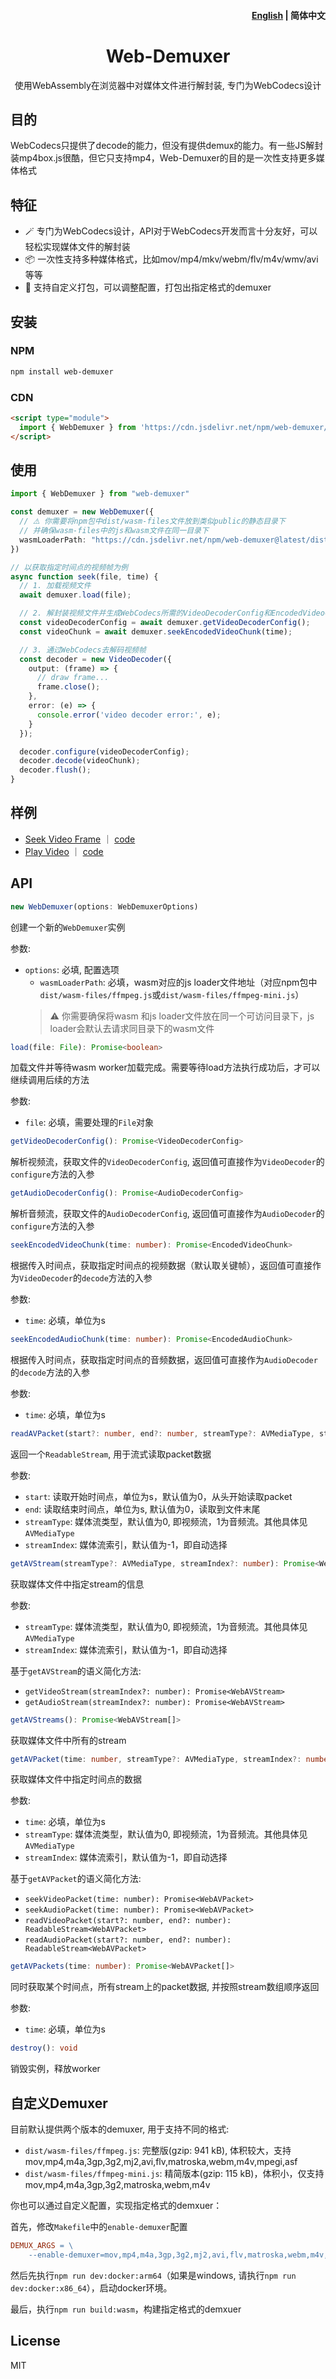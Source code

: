 <h4 align="right"><a href="https://github.com/ForeverSc/web-demuxer/blob/main/README.md">English</a> | <strong>简体中文</strong></h4>
<h1 align="center">Web-Demuxer</h1>
<p align="center">使用WebAssembly在浏览器中对媒体文件进行解封装, 专门为WebCodecs设计</p>

## 目的
WebCodecs只提供了decode的能力，但没有提供demux的能力。有一些JS解封装mp4box.js很酷，但它只支持mp4，Web-Demuxer的目的是一次性支持更多媒体格式

## 特征
- 🪄 专门为WebCodecs设计，API对于WebCodecs开发而言十分友好，可以轻松实现媒体文件的解封装
- 📦 一次性支持多种媒体格式，比如mov/mp4/mkv/webm/flv/m4v/wmv/avi等等
- 🧩 支持自定义打包，可以调整配置，打包出指定格式的demuxer

## 安装
### NPM
```bash
npm install web-demuxer
```

### CDN
```html
<script type="module">
  import { WebDemuxer } from 'https://cdn.jsdelivr.net/npm/web-demuxer/+esm';
</script>
```

## 使用
```typescript
import { WebDemuxer } from "web-demuxer"

const demuxer = new WebDemuxer({
  // ⚠️ 你需要将npm包中dist/wasm-files文件放到类似public的静态目录下
  // 并确保wasm-files中的js和wasm文件在同一目录下
  wasmLoaderPath: "https://cdn.jsdelivr.net/npm/web-demuxer@latest/dist/wasm-files/ffmpeg.min.js",
})

// 以获取指定时间点的视频帧为例
async function seek(file, time) {
  // 1. 加载视频文件
  await demuxer.load(file);

  // 2. 解封装视频文件并生成WebCodecs所需的VideoDecoderConfig和EncodedVideoChunk
  const videoDecoderConfig = await demuxer.getVideoDecoderConfig();
  const videoChunk = await demuxer.seekEncodedVideoChunk(time);

  // 3. 通过WebCodecs去解码视频帧
  const decoder = new VideoDecoder({
    output: (frame) => {
      // draw frame...
      frame.close();
    },
    error: (e) => {
      console.error('video decoder error:', e);
    }
  });

  decoder.configure(videoDecoderConfig);
  decoder.decode(videoChunk);
  decoder.flush();
}
```

## 样例
- [Seek Video Frame](https://foreversc.github.io/web-demuxer/#example-seek) ｜ [code](https://github.com/ForeverSc/web-demuxer/blob/main/index.html#L96)
- [Play Video](https://foreversc.github.io/web-demuxer/#example-play) ｜ [code](https://github.com/ForeverSc/web-demuxer/blob/main/index.html#L123)

## API
```typescript
new WebDemuxer(options: WebDemuxerOptions)
```
创建一个新的`WebDemuxer`实例

参数:
- `options`: 必填, 配置选项
  - `wasmLoaderPath`: 必填，wasm对应的js loader文件地址（对应npm包中`dist/wasm-files/ffmpeg.js`或`dist/wasm-files/ffmpeg-mini.js`）
  > ⚠️ 你需要确保将wasm 和js loader文件放在同一个可访问目录下，js loader会默认去请求同目录下的wasm文件

```typescript
load(file: File): Promise<boolean>
```
加载文件并等待wasm worker加载完成。需要等待load方法执行成功后，才可以继续调用后续的方法

参数:
  - `file`: 必填，需要处理的`File`对象  

```typescript
getVideoDecoderConfig(): Promise<VideoDecoderConfig>
```
解析视频流，获取文件的`VideoDecoderConfig`, 返回值可直接作为`VideoDecoder`的`configure`方法的入参  


```typescript
getAudioDecoderConfig(): Promise<AudioDecoderConfig>
```
解析音频流，获取文件的`AudioDecoderConfig`, 返回值可直接作为`AudioDecoder`的`configure`方法的入参

```typescript
seekEncodedVideoChunk(time: number): Promise<EncodedVideoChunk>
```
根据传入时间点，获取指定时间点的视频数据（默认取关键帧），返回值可直接作为`VideoDecoder`的`decode`方法的入参

参数:
- `time`: 必填，单位为s

```typescript
seekEncodedAudioChunk(time: number): Promise<EncodedAudioChunk>
```
根据传入时间点，获取指定时间点的音频数据，返回值可直接作为`AudioDecoder`的`decode`方法的入参

参数:
- `time`: 必填，单位为s

```typescript
readAVPacket(start?: number, end?: number, streamType?: AVMediaType, streamIndex?: number): ReadableStream<WebAVPacket>
```
返回一个`ReadableStream`, 用于流式读取packet数据

参数:
- `start`: 读取开始时间点，单位为s，默认值为0，从头开始读取packet
- `end`: 读取结束时间点，单位为s, 默认值为0，读取到文件末尾
- `streamType`: 媒体流类型，默认值为0, 即视频流，1为音频流。其他具体见`AVMediaType`
- `streamIndex`: 媒体流索引，默认值为-1，即自动选择

```typescript
getAVStream(streamType?: AVMediaType, streamIndex?: number): Promise<WebAVStream>
```
获取媒体文件中指定stream的信息

参数: 
- `streamType`: 媒体流类型，默认值为0, 即视频流，1为音频流。其他具体见`AVMediaType`
- `streamIndex`: 媒体流索引，默认值为-1，即自动选择

基于`getAVStream`的语义简化方法:
- `getVideoStream(streamIndex?: number): Promise<WebAVStream>`
- `getAudioStream(streamIndex?: number): Promise<WebAVStream>`

```typescript
getAVStreams(): Promise<WebAVStream[]>
```
获取媒体文件中所有的stream

```typescript
getAVPacket(time: number, streamType?: AVMediaType, streamIndex?: number): Promise<WebAVPacket>
```
获取媒体文件中指定时间点的数据

参数:
- `time`: 必填，单位为s
- `streamType`: 媒体流类型，默认值为0, 即视频流，1为音频流。其他具体见`AVMediaType`
- `streamIndex`: 媒体流索引，默认值为-1，即自动选择

基于`getAVPacket`的语义简化方法:
- `seekVideoPacket(time: number): Promise<WebAVPacket>`
- `seekAudioPacket(time: number): Promise<WebAVPacket>`
- `readVideoPacket(start?: number, end?: number): ReadableStream<WebAVPacket>`
- `readAudioPacket(start?: number, end?: number): ReadableStream<WebAVPacket>`

```typescript
getAVPackets(time: number): Promise<WebAVPacket[]>
```
同时获取某个时间点，所有stream上的packet数据, 并按照stream数组顺序返回

参数:
- `time`: 必填，单位为s

```typescript
destroy(): void
```
销毁实例，释放worker

## 自定义Demuxer
目前默认提供两个版本的demuxer, 用于支持不同的格式:
- `dist/wasm-files/ffmpeg.js`: 完整版(gzip: 941 kB), 体积较大，支持mov,mp4,m4a,3gp,3g2,mj2,avi,flv,matroska,webm,m4v,mpegi,asf
- `dist/wasm-files/ffmpeg-mini.js`: 精简版本(gzip: 115 kB)，体积小，仅支持mov,mp4,m4a,3gp,3g2,matroska,webm,m4v

你也可以通过自定义配置，实现指定格式的demxuer：

首先，修改`Makefile`中的`enable-demuxer`配置
```makefile
DEMUX_ARGS = \
	--enable-demuxer=mov,mp4,m4a,3gp,3g2,mj2,avi,flv,matroska,webm,m4v,mpegi,asf
```
然后先执行`npm run dev:docker:arm64`（如果是windows, 请执行`npm run dev:docker:x86_64`），启动docker环境。   

最后，执行`npm run build:wasm`，构建指定格式的demxuer

## License
MIT
